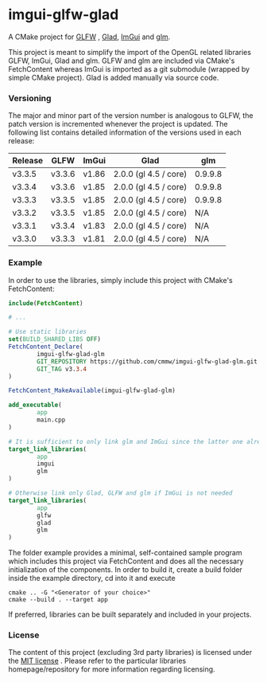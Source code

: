 # imgui-glfw-glad

A CMake project for [GLFW](https://github.com/glfw/glfw)
, [Glad](https://gen.glad.sh/), [ImGui](https://github.com/ocornut/imgui) and
[glm](https://github.com/g-truc/glm).

This project is meant to simplify the import of the OpenGL related libraries
GLFW, ImGui, Glad and glm. GLFW and glm are included via CMake's FetchContent
whereas ImGui is imported as a git submodule (wrapped by simple CMake project).
Glad is added manually via source code.

### Versioning

The major and minor part of the version number is analogous to GLFW, the patch
version is incremented whenever the project is updated. The following list
contains detailed information of the versions used in each release:

| Release | GLFW   | ImGui | Glad                  | glm     |
|---------|--------|-------|-----------------------|---------|
| v3.3.5  | v3.3.6 | v1.86 | 2.0.0 (gl 4.5 / core) | 0.9.9.8 |
| v3.3.4  | v3.3.6 | v1.85 | 2.0.0 (gl 4.5 / core) | 0.9.9.8 |
| v3.3.3  | v3.3.5 | v1.85 | 2.0.0 (gl 4.5 / core) | 0.9.9.8 |
| v3.3.2  | v3.3.5 | v1.85 | 2.0.0 (gl 4.5 / core) | N/A     |
| v3.3.1  | v3.3.4 | v1.83 | 2.0.0 (gl 4.5 / core) | N/A     |
| v3.3.0  | v3.3.3 | v1.81 | 2.0.0 (gl 4.5 / core) | N/A     |

### Example

In order to use the libraries, simply include this project with CMake's
FetchContent:

```cmake
include(FetchContent)

# ...

# Use static libraries
set(BUILD_SHARED_LIBS OFF)
FetchContent_Declare(
        imgui-glfw-glad-glm
        GIT_REPOSITORY https://github.com/cmmw/imgui-glfw-glad-glm.git
        GIT_TAG v3.3.4
)

FetchContent_MakeAvailable(imgui-glfw-glad-glm)

add_executable(
        app
        main.cpp
)

# It is sufficient to only link glm and ImGui since the latter one already contains Glad and GLFW
target_link_libraries(
        app
        imgui
        glm
)

# Otherwise link only Glad, GLFW and glm if ImGui is not needed
target_link_libraries(
        app
        glfw
        glad
        glm
)

```

The folder example provides a minimal, self-contained sample program which
includes this project via FetchContent and does all the necessary initialization
of the components. In order to build it, create a build folder inside the
example directory, cd into it and execute

```shell
cmake .. -G "<Generator of your choice>"
cmake --build . --target app
```

If preferred, libraries can be built separately and included in your projects.

### License

The content of this project (excluding 3rd party libraries) is licensed under
the [MIT license](https://github.com/cmmw/imgui-glfw-glad/blob/master/LICENSE.md)
. Please refer to the particular libraries homepage/repository for more
information regarding licensing.